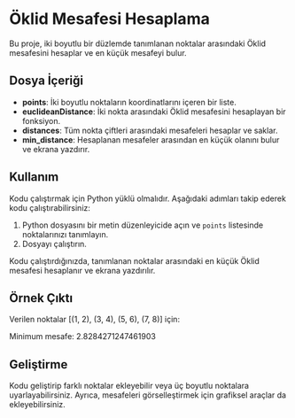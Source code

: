 # Öklid Mesafesi Hesaplama

Bu proje, iki boyutlu bir düzlemde tanımlanan noktalar arasındaki Öklid mesafesini hesaplar ve en küçük mesafeyi bulur.

## Dosya İçeriği

- **points**: İki boyutlu noktaların koordinatlarını içeren bir liste.
- **euclideanDistance**: İki nokta arasındaki Öklid mesafesini hesaplayan bir fonksiyon.
- **distances**: Tüm nokta çiftleri arasındaki mesafeleri hesaplar ve saklar.
- **min_distance**: Hesaplanan mesafeler arasından en küçük olanını bulur ve ekrana yazdırır.

## Kullanım

Kodu çalıştırmak için Python yüklü olmalıdır. Aşağıdaki adımları takip ederek kodu çalıştırabilirsiniz:

1. Python dosyasını bir metin düzenleyicide açın ve `points` listesinde noktalarınızı tanımlayın.
2. Dosyayı çalıştırın.

Kodu çalıştırdığınızda, tanımlanan noktalar arasındaki en küçük Öklid mesafesi hesaplanır ve ekrana yazdırılır.

## Örnek Çıktı

Verilen noktalar [(1, 2), (3, 4), (5, 6), (7, 8)] için:

Minimum mesafe: 2.8284271247461903

## Geliştirme

Kodu geliştirip farklı noktalar ekleyebilir veya üç boyutlu noktalara uyarlayabilirsiniz. Ayrıca, mesafeleri görselleştirmek için grafiksel araçlar da ekleyebilirsiniz.


